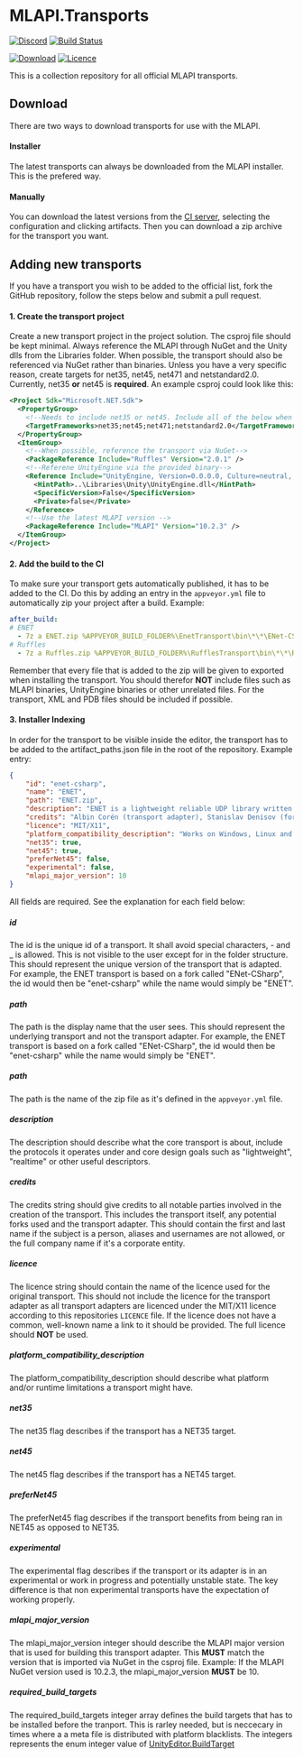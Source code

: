 # MLAPI.Transports
[![Discord](https://img.shields.io/discord/449263083769036810.svg?label=discord&logo=discord&color=informational)](https://discord.gg/FM8SE9E)
[![Build Status](https://img.shields.io/appveyor/ci/midlevel/mlapi-transports/master.svg?logo=appveyor)](https://ci.appveyor.com/project/MidLevel/mlapi-transports/branch/master)

[![Download](https://img.shields.io/badge/download-artifacts-informational.svg)](https://ci.appveyor.com/project/MidLevel/mlapi-transports)
[![Licence](https://img.shields.io/github/license/midlevel/mlapi.transports.svg?color=informational)](https://github.com/MidLevel/MLAPI.Transports/blob/master/LICENCE)

This is a collection repository for all official MLAPI transports. 

## Download
There are two ways to download transports for use with the MLAPI.

#### Installer
The latest transports can always be downloaded from the MLAPI installer. This is the prefered way.

#### Manually
You can download the latest versions from the [CI server](https://ci.appveyor.com/project/MidLevel/mlapi-transports), selecting the configuration and clicking artifacts. Then you can download a zip archive for the transport you want.

## Adding new transports
If you have a transport you wish to be added to the official list, fork the GitHub repository, follow the steps below and submit a pull request.

#### 1. Create the transport project
Create a new transport project in the project solution. The csproj file should be kept minimal. Always reference the MLAPI through NuGet and the Unity dlls from the Libraries folder. When possible, the transport should also be referenced via NuGet rather than binaries. Unless you have a very specific reason, create targets for net35, net45, net471 and netstandard2.0. Currently, net35 **or** net45 is **required**. An example csproj could look like this:

```xml
<Project Sdk="Microsoft.NET.Sdk">
  <PropertyGroup>
    <!--Needs to include net35 or net45. Include all of the below when possible-->
    <TargetFrameworks>net35;net45;net471;netstandard2.0</TargetFrameworks>
  </PropertyGroup>
  <ItemGroup>
    <!--When possible, reference the transport via NuGet-->
    <PackageReference Include="Ruffles" Version="2.0.1" />
    <!--Referene UnityEngine via the provided binary-->
    <Reference Include="UnityEngine, Version=0.0.0.0, Culture=neutral, processorArchitecture=MSIL">
      <HintPath>..\Libraries\Unity\UnityEngine.dll</HintPath>
      <SpecificVersion>False</SpecificVersion>
      <Private>false</Private>
    </Reference>
    <!--Use the latest MLAPI version -->
    <PackageReference Include="MLAPI" Version="10.2.3" />
  </ItemGroup>
</Project>
```


#### 2. Add the build to the CI
To make sure your transport gets automatically published, it has to be added to the CI. Do this by adding an entry in the ``appveyor.yml`` file to automatically zip your project after a build. Example:

```yml
after_build:
# ENET
  - 7z a ENET.zip %APPVEYOR_BUILD_FOLDER%\EnetTransport\bin\*\*\ENet-CSharp.dll %APPVEYOR_BUILD_FOLDER%\EnetTransport\bin\*\*\enet.dylib %APPVEYOR_BUILD_FOLDER%\EnetTransport\bin\*\*\enet.dll %APPVEYOR_BUILD_FOLDER%\EnetTransport\bin\*\*\libenet.so %APPVEYOR_BUILD_FOLDER%\EnetTransport\bin\*\*\EnetTransport*.*
# Ruffles
  - 7z a Ruffles.zip %APPVEYOR_BUILD_FOLDER%\RufflesTransport\bin\*\*\Ruffles.* %APPVEYOR_BUILD_FOLDER%\RufflesTransport\bin\*\*\RufflesTransport.*

```

Remember that every file that is added to the zip will be given to exported when installing the transport. You should therefor **NOT** include files such as MLAPI binaries, UnityEngine binaries or other unrelated files. For the transport, XML and PDB files should be included if possible.

#### 3. Installer Indexing
In order for the transport to be visible inside the editor, the transport has to be added to the artifact_paths.json file in the root of the repository. Example entry:

```json
{
    "id": "enet-csharp",
    "name": "ENET",
    "path": "ENET.zip",
    "description": "ENET is a lightweight reliable UDP library written in C.",
    "credits": "Albin Corén (transport adapter), Stanislav Denisov (fork and C# wrapper), Lee Salzman (original implementation).",
    "licence": "MIT/X11",
    "platform_compatibility_description": "Works on Windows, Linux and macOS by default. Other platforms needs native binaries compiled.",
    "net35": true,
    "net45": true,
    "preferNet45": false,
    "experimental": false,
    "mlapi_major_version": 10
}
```

All fields are required. See the explanation for each field below:

##### id
The id is the unique id of a transport. It shall avoid special characters, - and _ is allowed. This is not visible to the user except for in the folder structure. This should represent the unique version of the transport that is adapted. For example, the ENET transport is based on a fork called "ENet-CSharp", the id would then be "enet-csharp" while the name would simply be "ENET".

##### path
The path is the display name that the user sees. This should represent the underlying transport and not the transport adapter. For example, the ENET transport is based on a fork called "ENet-CSharp", the id would then be "enet-csharp" while the name would simply be "ENET".

##### path
The path is the name of the zip file as it's defined in the ``appveyor.yml`` file.

##### description
The description should describe what the core transport is about, include the protocols it operates under and core design goals such as "lightweight", "realtime" or other useful descriptors.

##### credits
The credits string should give credits to all notable parties involved in the creation of the transport. This includes the transport itself, any potential forks used and the transport adapter. This should contain the first and last name if the subject is a person, aliases and usernames are not allowed, or the full company name if it's a corporate entity.

##### licence
The licence string should contain the name of the licence used for the original transport. This should not include the licence for the transport adapter as all transport adapters are licenced under the MIT/X11 licence according to this repositories ``LICENCE`` file. If the licence does not have a common, well-known name a link to it should be provided. The full licence should **NOT** be used.

##### platform_compatibility_description
The platform_compatibility_description should describe what platform and/or runtime limitations a transport might have.

##### net35
The net35 flag describes if the transport has a NET35 target.

##### net45
The net45 flag describes if the transport has a NET45 target.

##### preferNet45
The preferNet45 flag describes if the transport benefits from being ran in NET45 as opposed to NET35.

##### experimental
The experimental flag describes if the transport or its adapter is in an experimental or work in progress and potentially unstable state. The key difference is that non experimental transports have the expectation of working properly.

##### mlapi_major_version
The mlapi_major_version integer should describe the MLAPI major version that is used for building this transport adapter. This **MUST** match the version that is imported via NuGet in the csproj file. Example: If the MLAPI NuGet version used is 10.2.3, the mlapi_major_version **MUST** be 10.

##### required_build_targets
The required_build_targets integer array defines the build targets that has to be installed before the tranport. This is rarley needed, but is neccecary in times where a a meta file is distributed with platform blacklists. The integers represents the enum integer value of [UnityEditor.BuildTarget](https://docs.unity3d.com/ScriptReference/BuildTarget.html)